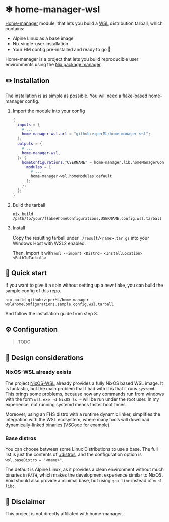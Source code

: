 # ❄ home-manager-wsl

[Home-manager](https://github.com/nix-community/home-manager) module, that lets you build a [WSL](https://docs.microsoft.com/en-us/windows/wsl/about) distribution tarball, which contains:

- Alpine Linux as a base image
- Nix single-user installation
- Your HM config pre-installed and ready to go 🚀

Home-manager is a project that lets you build reproducible user environments using the [Nix package manager](https://nixos.org/).

## ✏️ Installation

The installation is as simple as possible. You will need a flake-based home-manager config.

1. Import the module into your config
    ```nix
    {
      inputs = {
        # ...
        home-manager-wsl.url = "github:viperML/home-manager-wsl";
      };
      outputs = {
        # ...
        home-manager-wsl,
      }: {
        homeConfigurations."USERNAME" = home-manager.lib.homeManagerConfiguration {
          modules = [
            # ...
            home-manager-wsl.homeModules.default
          ];
        };
      };
    }
    ```

2. Build the tarball

    ```console
    nix build /path/to/your/flake#homeConfigurations.USERNAME.config.wsl.tarball
    ```

3. Install

    Copy the resulting tarball under `./result/<name>.tar.gz` into your Windows Host with WSL2 enabled.

    Then, import it with `wsl --import <Distro> <InstallLocation> <PathToTarball>`


## 💨 Quick start

If you want to give it a spin without setting up a new flake, you can build the sample config of this repo.

```console
nix build github:viperML/home-manager-wsl#homeConfigurations.sample.config.wsl.tarball
```

And follow the installation guide from step 3.


## ⚙️ Configuration

> TODO

## 📐 Design considerations

### NixOS-WSL already exists

The project [NixOS-WSL](https://github.com/nix-community/NixOS-WSL) already provides a fully NixOS based WSL image. It is fantastic, but the main problem that I had with it is that it runs `systemd`. This brings some problems, because now any commands run from windows with the form `wsl.exe -d NixOS ls ~` will be run under the root user. In my experience, not running systemd means faster boot times.

Moreover, using an FHS distro with a runtime dynamic linker, simplifies the integration with the WSL ecosystem, where many tools will download dynamically-linked binaries (VSCode for example).


### Base distros

You can choose between some Linux Distributions to use a base. The full list is just the contents of [./distros](./distros/), and the configuration option is `wsl.baseDistro = "<name>"`.

The default is Alpine Linux, as it provides a clean environment without much binaries in `PATH`, which makes the development experience similar to NixOS. Void should also provide a minimal base, but using `gnu libc` instead of `musl libc`.


## 📄 Disclaimer

This project is not directly affiliated with home-manager.
